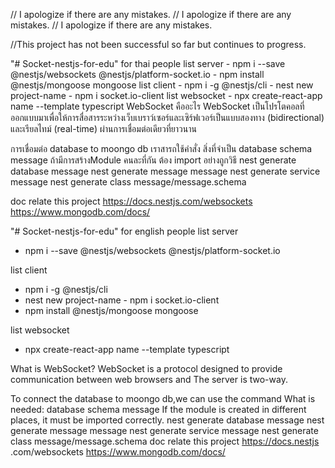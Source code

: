 // I apologize if there are any mistakes.
// I apologize if there are any mistakes.
// I apologize if there are any mistakes.

//This project has not been successful so far but continues to progress.

"# Socket-nestjs-for-edu"
for thai people 
list server 
    - npm i --save @nestjs/websockets @nestjs/platform-socket.io
    - npm install @nestjs/mongoose mongoose
list client 
    - npm i -g @nestjs/cli
    - nest new project-name
    - npm i socket.io-client
list websocket
    - npx create-react-app name --template typescript
WebSocket คืออะไร
WebSocket เป็นโปรโตคอลที่ออกแบบมาเพื่อให้การสื่อสารระหว่างเว็บเบราว์เซอร์และเซิร์ฟเวอร์เป็นแบบสองทาง (bidirectional) และเรียลไทม์ (real-time) ผ่านการเชื่อมต่อเดียวที่ยาวนาน

การเชื่อมต่อ database to moongo db
 เราสารถใช้คำสั่ง สิ่งที่จำเป็น database schema message  ถ้ามีการสร้างModule คนละที่กัน ต้อง import อย่างถูกวิธี 
 nest generate database message
 nest generate message message
 nest generate service message
 nest generate class message/message.schema

doc relate this project 
https://docs.nestjs.com/websockets
https://www.mongodb.com/docs/


"# Socket-nestjs-for-edu" 
for  english people 
list server 
 - npm i --save @nestjs/websockets @nestjs/platform-socket.io 
 
list client 
 - npm i -g @nestjs/cli 
 - nest new project-name - npm i socket.io-client 
 - npm install @nestjs/mongoose mongoose 

list websocket
 - npx create-react-app name --template typescript

  What is WebSocket? WebSocket is a protocol designed to provide communication between web browsers and The server is two-way. 

  To connect the database to moongo db,we can use the command What is needed: database schema message If the module is created in different places, it must be imported correctly. nest generate database message nest generate message message nest generate service message nest generate class message/message.schema 
  doc relate this project 
  https://docs.nestjs .com/websockets 
  https://www.mongodb.com/docs/


